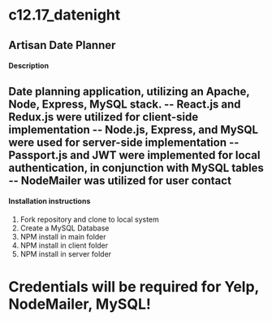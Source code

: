 # c12.17_datenight
## Artisan Date Planner
#### Description
**Date planning application, utilizing an Apache, Node, Express, MySQL stack.** 
-- React.js and Redux.js were utilized for client-side implementation
-- Node.js, Express, and MySQL were used for server-side implementation
-- Passport.js and JWT were implemented for local authentication, in conjunction with MySQL tables
-- NodeMailer was utilized for user contact
--- 
#### Installation instructions
1. Fork repository and clone to local system
1. Create a MySQL Database
1. NPM install in main folder 
1. NPM install in client folder
1. NPM install in server folder
# **Credentials will be required for Yelp, NodeMailer, MySQL!**
